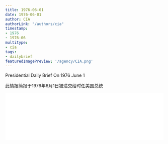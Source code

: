 ```yaml
---
title: 1976-06-01
date: 1976-06-01
author: CIA 
authorLink: "/authors/cia"
timestamp: 
- 1976
- 1976-06
multitype: 
- cia
tags: 
- dailybrief
featuredImagePreview: '/agency/CIA.png'
---
```



Presidential Daily Brief On 1976 June 1

此情报简报于1976年6月1日被递交给时任美国总统

<!--more-->





<div id="over" style="width:100%; overflow:hidden"> <iframe id="sFrame" name="sFrame" frameborder="no" border="0"  allowfullscreen marginwidth="0" scrolling="no" src = " /CIA/1976-06-01.html "  style = " position:absulute; width: 806px; top: 300;" > </iframe> </div>